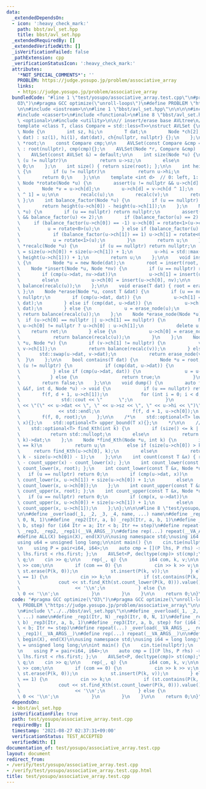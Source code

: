 ```yaml
---
data:
  _extendedDependsOn:
  - icon: ':heavy_check_mark:'
    path: bbst/avl_set.hpp
    title: bbst/avl_set.hpp
  _extendedRequiredBy: []
  _extendedVerifiedWith: []
  _isVerificationFailed: false
  _pathExtension: cpp
  _verificationStatusIcon: ':heavy_check_mark:'
  attributes:
    '*NOT_SPECIAL_COMMENTS*': ''
    PROBLEM: https://judge.yosupo.jp/problem/associative_array
    links:
    - https://judge.yosupo.jp/problem/associative_array
  bundledCode: "#line 1 \"test/yosupo/associative_array.test.cpp\"\n#pragma GCC optimize(\"\
    O3\")\n#pragma GCC optimize(\"unroll-loops\")\n#define PROBLEM \"https://judge.yosupo.jp/problem/associative_array\"\
    \n\n#include <iostream>\n\n#line 1 \"bbst/avl_set.hpp\"\n\n\n\n#include <algorithm>\n\
    #include <cassert>\n#include <functional>\n#line 8 \"bbst/avl_set.hpp\"\n#include\
    \ <optional>\n#include <utility>\n\n// insert/erase base AVLtree\n// multiset\n\
    template <class T, class Compare = std::less<T>>\nstruct AVLSet {\n    struct\
    \ Node {\n        int sz, hi;\n        T dat;\n        Node *ch[2];\n        Node(T\
    \ dat) : sz(1), hi(1), dat(dat), ch{nullptr, nullptr} {};\n    };\n\n    Node\
    \ *root;\n    const Compare cmp;\n\n    AVLSet(const Compare &cmp = Compare())\
    \ : root(nullptr), cmp(cmp){};\n    AVLSet(Node *r, Compare &cmp) : root(r), cmp(cmp){};\n\
    \    AVLSet(const AVLSet &) = default;\n\n    int size(Node *u) {\n        if\
    \ (u != nullptr)\n            return u->sz;\n        else\n            return\
    \ 0;\n    };\n    int size() { return size(root); };\n\n    int height(Node *u)\
    \ {\n        if (u != nullptr)\n            return u->hi;\n        else\n    \
    \        return 0;\n    };\n\n    template <int d>  // 0: left, 1: right\n   \
    \ Node *rotate(Node *u) {\n        assert(u != nullptr && u->ch[d] != nullptr);\n\
    \        Node *v = u->ch[d];\n        u->ch[d] = v->ch[d ^ 1];\n        v->ch[d\
    \ ^ 1] = u;\n\n        recalc(u);\n        recalc(v);\n        return v;\n   \
    \ };\n    int balance_factor(Node *u) {\n        if (u == nullptr) return 0;\n\
    \        return height(u->ch[0]) - height(u->ch[1]);\n    };\n    Node *balance(Node\
    \ *u) {\n        if (u == nullptr) return nullptr;\n        assert(-2 <= balance_factor(u)\
    \ && balance_factor(u) <= 2);\n        if (balance_factor(u) == 2) {\n       \
    \     if (balance_factor(u->ch[0]) == -1) u->ch[0] = rotate<1>(u->ch[0]);\n  \
    \          u = rotate<0>(u);\n        } else if (balance_factor(u) == -2) {\n\
    \            if (balance_factor(u->ch[1]) == 1) u->ch[1] = rotate<0>(u->ch[1]);\n\
    \            u = rotate<1>(u);\n        }\n        return u;\n    };\n    Node\
    \ *recalc(Node *u) {\n        if (u == nullptr) return nullptr;\n        u->sz\
    \ = size(u->ch[0]) + size(u->ch[1]) + 1;\n        u->hi = std::max(height(u->ch[0]),\
    \ height(u->ch[1])) + 1;\n        return u;\n    };\n\n    void insert(T dat)\
    \ {\n        Node *u = new Node(dat);\n        root = insert(root, u);\n    };\n\
    \    Node *insert(Node *u, Node *nv) {\n        if (u == nullptr) return nv;\n\
    \        if (cmp(u->dat, nv->dat))\n            u->ch[1] = insert(u->ch[1], nv);\n\
    \        else\n            u->ch[0] = insert(u->ch[0], nv);\n\n        return\
    \ balance(recalc(u));\n    };\n\n    void erase(T dat) { root = erase(root, dat);\
    \ };\n    Node *erase(Node *u, const T &dat) {\n        if (u == nullptr) return\
    \ nullptr;\n        if (cmp(u->dat, dat)) {\n            u->ch[1] = erase(u->ch[1],\
    \ dat);\n        } else if (cmp(dat, u->dat)) {\n            u->ch[0] = erase(u->ch[0],\
    \ dat);\n        } else {\n            u = erase_node(u);\n        }\n       \
    \ return balance(recalc(u));\n    };\n    Node *erase_node(Node *u) {\n      \
    \  if (u->ch[0] == nullptr || u->ch[1] == nullptr) {\n            Node *ret =\
    \ u->ch[0] != nullptr ? u->ch[0] : u->ch[1];\n            delete u;\n        \
    \    return ret;\n        } else {\n            u->ch[0] = erase_node(u, u->ch[0]);\n\
    \            return balance(recalc(u));\n        }\n    };\n    Node *erase_node(Node\
    \ *u, Node *v) {\n        if (v->ch[1] != nullptr) {\n            v->ch[1] = erase_node(u,\
    \ v->ch[1]);\n            return balance(recalc(v));\n        } else {\n     \
    \       std::swap(u->dat, v->dat);\n            return erase_node(v);\n      \
    \  }\n    };\n\n    bool contains(T dat) {\n        Node *u = root;\n        while\
    \ (u != nullptr) {\n            if (cmp(dat, u->dat)) {\n                u = u->ch[0];\n\
    \            } else if (cmp(u->dat, dat)) {\n                u = u->ch[1];\n \
    \           } else {\n                return true;\n            }\n        }\n\
    \        return false;\n    };\n\n    void dump() {\n        auto f = [](auto\
    \ &&f, int d, Node *u) -> void {\n            if (u == nullptr) return;\n    \
    \        f(f, d + 1, u->ch[1]);\n            for (int i = 0; i < d; i++) {\n \
    \               std::cout << \"      \";\n            }\n            std::cout\
    \ << \"(\" << u->dat << \", \" << u->sz << \", \" << u->hi << \")\"\n        \
    \              << std::endl;\n            f(f, d + 1, u->ch[0]);\n        };\n\
    \        f(f, 0, root);\n    };\n\n    /*\n    std::optional<T> lower_bound(T\
    \ x){};\n    std::optional<T> upper_bound(T x){};\n    */\n\n    // 0-indexed\n\
    \    std::optional<T> find_Kth(int k) {\n        if (size() <= k || k < 0)\n \
    \           return std::nullopt;\n        else\n            return find_Kth(root,\
    \ k)->dat;\n    };\n    Node *find_Kth(Node *u, int k) {\n        if (size(u->ch[0])\
    \ == k)\n            return u;\n        else if (size(u->ch[0]) > k)\n       \
    \     return find_Kth(u->ch[0], k);\n        else\n            return find_Kth(u->ch[1],\
    \ k - size(u->ch[0]) - 1);\n    };\n\n    int count(const T &x) { return size()\
    \ - count_upper(x) - count_lower(x); };\n    int count_lower(const T &x) { return\
    \ count_lower(x, root); };\n    int count_lower(const T &x, Node *u) {\n     \
    \   if (u == nullptr) return 0;\n        if (cmp(u->dat, x))\n            return\
    \ count_lower(x, u->ch[1]) + size(u->ch[0]) + 1;\n        else\n            return\
    \ count_lower(x, u->ch[0]);\n    };\n    int count_upper(const T &x) { return\
    \ count_upper(x, root); };\n    int count_upper(const T &x, Node *u) {\n     \
    \   if (u == nullptr) return 0;\n        if (cmp(x, u->dat))\n            return\
    \ count_upper(x, u->ch[0]) + size(u->ch[1]) + 1;\n        else\n            return\
    \ count_upper(x, u->ch[1]);\n    };\n};\n\n\n#line 8 \"test/yosupo/associative_array.test.cpp\"\
    \n\n#define _overload(_1, _2, _3, _4, name, ...) name\n#define _rep1(Itr, N) _rep3(Itr,\
    \ 0, N, 1)\n#define _rep2(Itr, a, b) _rep3(Itr, a, b, 1)\n#define _rep3(Itr, a,\
    \ b, step) for (i64 Itr = a; Itr < b; Itr += step)\n#define repeat(...) _overload(__VA_ARGS__,\
    \ _rep3, _rep2, _rep1)(__VA_ARGS__)\n#define rep(...) repeat(__VA_ARGS__)\n\n\
    #define ALL(X) begin(X), end(X)\n\nusing namespace std;\nusing i64 = long long;\n\
    using u64 = unsigned long long;\n\nint main() {\n    cin.tie(nullptr);\n    ios::sync_with_stdio(false);\n\
    \n    using P = pair<i64, i64>;\n    auto cmp = [](P lhs, P rhs) -> bool { return\
    \ lhs.first < rhs.first; };\n    AVLSet<P, decltype(cmp)> st(cmp);\n\n    i64\
    \ q;\n    cin >> q;\n\n    rep(_, q) {\n        i64 com, k, v;\n\n        cin\
    \ >> com;\n\n        if (com == 0) {\n            cin >> k >> v;\n           \
    \ st.erase(P(k, 0));\n            st.insert(P(k, v));\n        } else if (com\
    \ == 1) {\n            cin >> k;\n            if (st.contains(P(k, 0))) {\n  \
    \              cout << st.find_Kth(st.count_lower(P(k, 0))).value().second\n \
    \                    << '\\n';\n            } else {\n                cout <<\
    \ 0 << '\\n';\n            }\n        }\n    }\n\n    return 0;\n}\n"
  code: "#pragma GCC optimize(\"O3\")\n#pragma GCC optimize(\"unroll-loops\")\n#define\
    \ PROBLEM \"https://judge.yosupo.jp/problem/associative_array\"\n\n#include <iostream>\n\
    \n#include \"../../bbst/avl_set.hpp\"\n\n#define _overload(_1, _2, _3, _4, name,\
    \ ...) name\n#define _rep1(Itr, N) _rep3(Itr, 0, N, 1)\n#define _rep2(Itr, a,\
    \ b) _rep3(Itr, a, b, 1)\n#define _rep3(Itr, a, b, step) for (i64 Itr = a; Itr\
    \ < b; Itr += step)\n#define repeat(...) _overload(__VA_ARGS__, _rep3, _rep2,\
    \ _rep1)(__VA_ARGS__)\n#define rep(...) repeat(__VA_ARGS__)\n\n#define ALL(X)\
    \ begin(X), end(X)\n\nusing namespace std;\nusing i64 = long long;\nusing u64\
    \ = unsigned long long;\n\nint main() {\n    cin.tie(nullptr);\n    ios::sync_with_stdio(false);\n\
    \n    using P = pair<i64, i64>;\n    auto cmp = [](P lhs, P rhs) -> bool { return\
    \ lhs.first < rhs.first; };\n    AVLSet<P, decltype(cmp)> st(cmp);\n\n    i64\
    \ q;\n    cin >> q;\n\n    rep(_, q) {\n        i64 com, k, v;\n\n        cin\
    \ >> com;\n\n        if (com == 0) {\n            cin >> k >> v;\n           \
    \ st.erase(P(k, 0));\n            st.insert(P(k, v));\n        } else if (com\
    \ == 1) {\n            cin >> k;\n            if (st.contains(P(k, 0))) {\n  \
    \              cout << st.find_Kth(st.count_lower(P(k, 0))).value().second\n \
    \                    << '\\n';\n            } else {\n                cout <<\
    \ 0 << '\\n';\n            }\n        }\n    }\n\n    return 0;\n}"
  dependsOn:
  - bbst/avl_set.hpp
  isVerificationFile: true
  path: test/yosupo/associative_array.test.cpp
  requiredBy: []
  timestamp: '2021-08-27 02:37:31+09:00'
  verificationStatus: TEST_ACCEPTED
  verifiedWith: []
documentation_of: test/yosupo/associative_array.test.cpp
layout: document
redirect_from:
- /verify/test/yosupo/associative_array.test.cpp
- /verify/test/yosupo/associative_array.test.cpp.html
title: test/yosupo/associative_array.test.cpp
---
```

